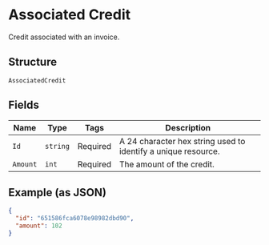 
# Associated Credit

Credit associated with an invoice.

## Structure

`AssociatedCredit`

## Fields

| Name | Type | Tags | Description |
|  --- | --- | --- | --- |
| `Id` | `string` | Required | A 24 character hex string used to identify a unique resource. |
| `Amount` | `int` | Required | The amount of the credit. |

## Example (as JSON)

```json
{
  "id": "651586fca6078e98982dbd90",
  "amount": 102
}
```

